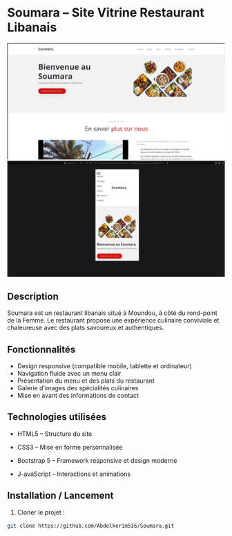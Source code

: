 # Soumara – Site Vitrine Restaurant Libanais

![Soumara Logo](assets/capture/desktop.png)  
![Soumara Logo](assets/capture/mobile.png)  

## Description
Soumara est un restaurant libanais situé à Moundou, à côté du rond-point de la Femme. Le restaurant propose une expérience culinaire conviviale et chaleureuse avec des plats savoureux et authentiques.

## Fonctionnalités
- Design responsive (compatible mobile, tablette et ordinateur)  
- Navigation fluide avec un menu clair  
- Présentation du menu et des plats du restaurant  
- Galerie d’images des spécialités culinaires  
- Mise en avant des informations de contact  

## Technologies utilisées

- HTML5 – Structure du site

- CSS3 – Mise en forme personnalisée

- Bootstrap 5 – Framework responsive et design moderne

- J-avaScript – Interactions et animations


## Installation / Lancement
1. Cloner le projet :  
```bash
git clone https://github.com/Abdelkerim516/Soumara.git
